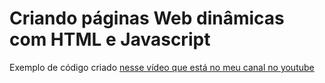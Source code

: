 # Criando páginas Web dinâmicas com HTML e Javascript

Exemplo de código criado [nesse vídeo que está no meu canal no youtube](https://youtu.be/T24q_2wuwDM)

